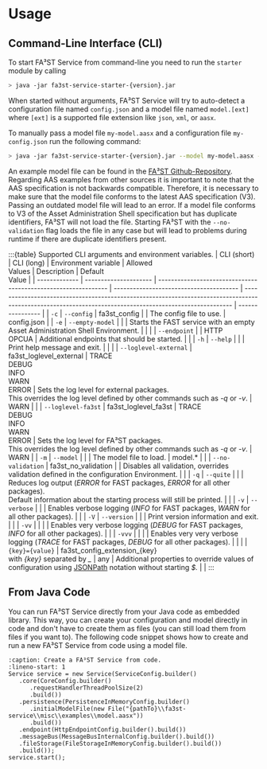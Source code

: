 # Usage

## Command-Line Interface (CLI)

To start FA³ST Service from command-line you need to run the `starter` module by calling

```sh
> java -jar fa3st-service-starter-{version}.jar
```

When started without arguments, FA³ST Service will try to auto-detect a configuration file named `config.json` and a model file named `model.[ext]` where `[ext]` is a supported file extension like `json`, `xml`, or `aasx`.

To manually pass a model file `my-model.aasx` and a configuration file `my-config.json` run the following command:

```sh
> java -jar fa3st-service-starter-{version}.jar --model my-model.aasx --config my-config.json
```

An example model file can be found in the [FA³ST Github-Repository](https://github.com/eclipse-fa3st/fa3st-service/blob/main/misc/examples/model.aasx).
Regarding AAS examples from other sources it is important to note that the AAS specification is not backwards compatible. Therefore, it is necessary to make sure that the model file conforms to the latest AAS specification (V3).
Passing an outdated model file will lead to an error. If a model file conforms to V3 of the Asset Administration Shell specification but has duplicate identifiers, FA³ST will not load the file.
Starting FA³ST with the `--no-validation` flag loads the file in any case but will lead to problems during runtime if there are duplicate identifiers present.

:::{table} Supported CLI arguments and environment variables.
| CLI (short)   | CLI (long)            | Environment variable                                           | Allowed<br>Values                       | Description                                                                                                                                              | Default<br>Value |
| ------------- | --------------------- | -------------------------------------------------------------- | --------------------------------------- | -------------------------------------------------------------------------------------------------------------------------------------------------------- | ---------------- |
| `-c`          | `--config`            | fa3st_config                                                   | <file path>                             | The config file to use.                                                                                                                                  | config.json      |
| `-e`          | `--empty-model`       |                                                                |                                         | Starts the FAST service with an empty Asset Administration Shell Environment.                                                                            |                  |
|               | `--endpoint`          |                                                                | HTTP<br>OPCUA                           | Additional endpoints that should be started.                                                                                                             |                  |
| `-h`          | `--help`              |                                                                |                                         | Print help message and exit.                                                                                                                             |                  | 
|               | `--loglevel-external` | fa3st_loglevel_external                                        | TRACE<br>DEBUG<br>INFO<br>WARN<br>ERROR | Sets the log level for external packages.<br>This overrides the log level defined by other commands such as *-q* or *-v*.                                | WARN             |
|               | `--loglevel-fa3st`    | fa3st_loglevel_fa3st                                           | TRACE<br>DEBUG<br>INFO<br>WARN<br>ERROR | Sets the log level for FA³ST packages.<br>This overrides the log level defined by other commands such as *-q* or *-v*.                                   | WARN             |
| `-m`          | `--model`             |                                                                | <file path>                             | The model file to load.                                                                                                                                  | model.*          |
|               | `--no-validation`     | fa3st_no_validation                                            |                                         | Disables all validation, overrides validation defined in the configuration Environment.                                                                  |                  |
| `-q`          | `--quite`             |                                                                |                                         | Reduces log output (*ERROR* for FAST packages, *ERROR* for all other packages).<br>Default information about the starting process will still be printed. |                  |
| `-v`          | `--verbose`           |                                                                |                                         | Enables verbose logging (*INFO* for FAST packages, *WARN* for all other packages).                                                                       |                  |
| `-V`          | `--version`           |                                                                |                                         | Print version information and exit.                                                                                                                      |                  |
| `-vv`         |                       |                                                                |                                         | Enables very verbose logging (*DEBUG* for FAST packages, *INFO* for all other packages).                                                                 |                  |
| `-vvv`        |                       |                                                                |                                         | Enables very very verbose logging (*TRACE* for FAST packages, *DEBUG* for all other packages).                                                           |                  |
|               | `{key}={value}`       | fa3st_config_extension_{key}<br>with *{key}* separated by *_*  | any                                     | Additional properties to override values of configuration using [JSONPath](https://goessner.net/articles/JsonPath/) notation without starting *$.*       |                  |
:::

## From Java Code

You can run FA³ST Service directly from your Java code as embedded library.
This way, you can create your configuration and model directly in code and don't have to create them as files (you can still load them from files if you want to).
The following code snippet shows how to create and run a new FA³ST Service from code using a model file.

```{code-block} java
:caption: Create a FA³ST Service from code.
:lineno-start: 1
Service service = new Service(ServiceConfig.builder()
   .core(CoreConfig.builder()
      .requestHandlerThreadPoolSize(2)
      .build())
   .persistence(PersistenceInMemoryConfig.builder()
      .initialModelFile(new File("{pathTo}\\fa3st-service\\misc\\examples\\model.aasx"))
      .build())
   .endpoint(HttpEndpointConfig.builder().build())
   .messageBus(MessageBusInternalConfig.builder().build())
   .fileStorage(FileStorageInMemoryConfig.builder().build())
   .build());
service.start();
```
